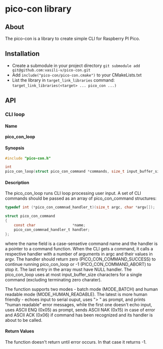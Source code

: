 # pico-con library

## About

The pico-con is a library to create simple CLI for Raspberry PI Pico.

## Installation

- Create a submodule in your project directory `git submodule add git@github.com:vasili-v/pico-con.git`
- Add `include("pico-con/pico-con.cmake")` to your CMakeLists.txt
- List the library in `target_link_libraries` command: `target_link_libraries(<target> ... pico_con ...)`

## API

### CLI loop

#### Name

__pico_con_loop__

#### Synopsis

```C
#include "pico-con.h"

int
pico_con_loop(struct pico_con_command *commands, size_t input_buffer_size, int mode);
```

#### Description

The pico\_con\_loop runs CLI loop processing user input. A set of CLI commands should be passed as an array of pico\_con\_command structures:
```C
typedef int (*pico_con_commnad_handler_t)(size_t argc, char *argv[]);

struct pico_con_command
{
    const char                 *name;
    pico_con_commnad_handler_t handler;
};
```
where the name field is a case-sensetive command name and the handler is a pointer to a command function. When the CLI gets a command, it calls a respective handler with a number of arguments in argc and their values in argv. The handler should return zero (PICO\_CON\_COMMAND\_SUCCESS) to continue running pico\_con\_loop or -1 (PICO\_CON\_COMMAND\_ABORT) to stop it. The last entry in the array must have NULL handler. The pico\_con\_loop uses at most input\_buffer\_size characters for a single command (excluding terminating zero charater).

The function supports two modes - batch mode (MODE\_BATCH) and human readable mode (MODE\_HUMAN\_READABLE). The latest is more human friendly - echoes input to serial ouput, uses "> " as prompt, and prints "human readable" error messages, while the first one doesn't echo input, uses ASCII ENQ (0x05) as prompt, sends ASCII NAK (0x15) in case of error and ASCII ACK (0x06) if command has been recognized and its handler is about to be called.

#### Return Values

The function doesn't return until error occurs. In that case it returns -1.
